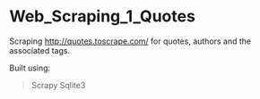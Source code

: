 # Web_Scraping_1_Quotes

Scraping http://quotes.toscrape.com/ for quotes, authors and the associated tags.

Built using:
> Scrapy
> Sqlite3
